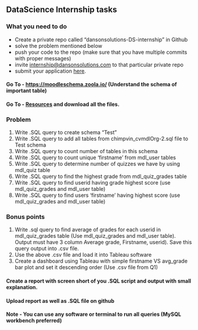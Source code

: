 
## DataScience Internship tasks
###  What you need to do
* Create a private repo called “dansonsolutions-DS-internship” in Github
* solve the problem mentioned below
* push your code to the repo (make sure that you have multiple commits with proper messages)
* invite internship@dansonsolutions.com to that particular private repo
* submit your application [here](https://share.hsforms.com/1JmZDKTLrTzKHPc-vmvuhVQbsesu).

#### Go To - https://moodleschema.zoola.io/ (Understand the schema of important table)
#### Go To - [Resources](https://github.com/DansonSolutions/Career/tree/main/DataScience/Resources) and download all the files.

### Problem
1. Write .SQL query to create schema “Test”
2. Write .SQL query to add all tables from chimpvin_cvmdlOrg-2.sql file to Test schema
3. Write .SQL query to count number of tables in this schema
4. Write .SQL query to count unique ‘firstname’ from mdl_user tables
5. Write .SQL query to determine number of quizzes we have by using mdl_quiz table
6. Write .SQL query to find the highest grade from mdl_quiz_grades table
7. Write .SQL query to find userid having grade highest score (use mdl_quiz_grades and mdl_user table)
8. Write .SQL query to find users ‘firstname’ having highest score (use mdl_quiz_grades and mdl_user table)

### Bonus points
1. Write .sql query to find average of grades for each userid in mdl_quiz_grades table (Use mdl_quiz_grades and mdl_user table). Output must have 3 column Average grade, Firstname, userid). Save this query output into .csv file.
2. Use the above .csv file and load it into Tableau software 
3. Create a dashboard using Tableau with simple firstname VS avg_grade bar plot and set it descending order (Use .csv file from Q1)

#### Create a report with screen short of you .SQL script and output with small explanation.
#### Upload report as well as .SQL file on github

#### Note - You can use any software or terminal to run all queries (MySQL workbench preferred)
